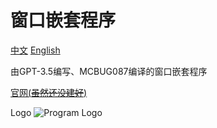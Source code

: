 # 窗口嵌套程序
[中文](README.md)    [English](README_en.md)

由GPT-3.5编写、MCBUG087编译的窗口嵌套程序

[官网(~~虽然还没建好~~)](https://winnest.mcbug087.eu.org)

Logo   ![Program Logo](https://mcbug087.eu.org/view.php/5136a4ce0e754c2ec87adff829f8c78c.png "WindowNesting")
